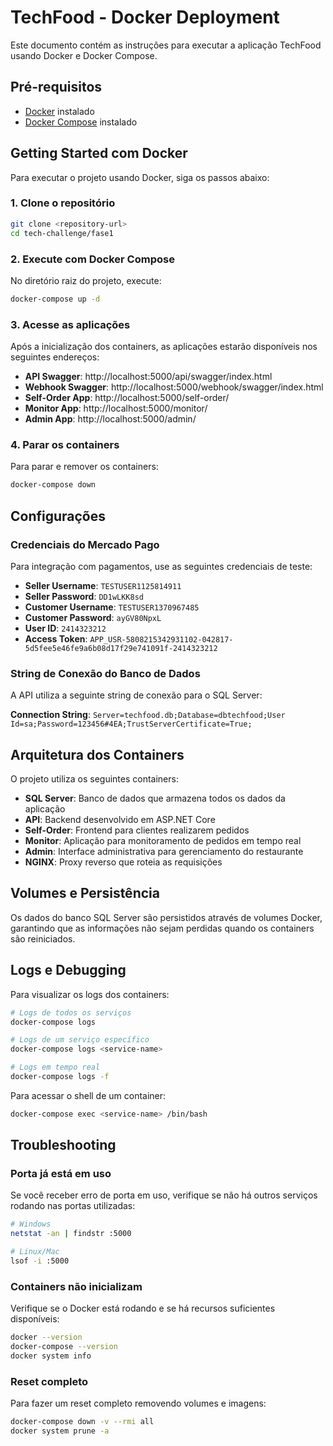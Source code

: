 # TechFood - Docker Deployment

Este documento contém as instruções para executar a aplicação TechFood usando Docker e Docker Compose.

## Pré-requisitos

- [Docker](https://docs.docker.com/get-docker/) instalado
- [Docker Compose](https://docs.docker.com/compose/install/) instalado

## Getting Started com Docker

Para executar o projeto usando Docker, siga os passos abaixo:

### 1. Clone o repositório

```bash
git clone <repository-url>
cd tech-challenge/fase1
```

### 2. Execute com Docker Compose

No diretório raiz do projeto, execute:

```bash
docker-compose up -d
```

### 3. Acesse as aplicações

Após a inicialização dos containers, as aplicações estarão disponíveis nos seguintes endereços:

- **API Swagger**: http://localhost:5000/api/swagger/index.html
- **Webhook Swagger**: http://localhost:5000/webhook/swagger/index.html
- **Self-Order App**: http://localhost:5000/self-order/
- **Monitor App**: http://localhost:5000/monitor/
- **Admin App**: http://localhost:5000/admin/

### 4. Parar os containers

Para parar e remover os containers:

```bash
docker-compose down
```

## Configurações

### Credenciais do Mercado Pago

Para integração com pagamentos, use as seguintes credenciais de teste:

- **Seller Username**: `TESTUSER1125814911`
- **Seller Password**: `DD1wLKK8sd`
- **Customer Username**: `TESTUSER1370967485`
- **Customer Password**: `ayGV80NpxL`
- **User ID**: `2414323212`
- **Access Token**: `APP_USR-5808215342931102-042817-5d5fee5e46fe9a6b08d17f29e741091f-2414323212`

### String de Conexão do Banco de Dados

A API utiliza a seguinte string de conexão para o SQL Server:

**Connection String**: `Server=techfood.db;Database=dbtechfood;User Id=sa;Password=123456#4EA;TrustServerCertificate=True;`

## Arquitetura dos Containers

O projeto utiliza os seguintes containers:

- **SQL Server**: Banco de dados que armazena todos os dados da aplicação
- **API**: Backend desenvolvido em ASP.NET Core
- **Self-Order**: Frontend para clientes realizarem pedidos
- **Monitor**: Aplicação para monitoramento de pedidos em tempo real
- **Admin**: Interface administrativa para gerenciamento do restaurante
- **NGINX**: Proxy reverso que roteia as requisições

## Volumes e Persistência

Os dados do banco SQL Server são persistidos através de volumes Docker, garantindo que as informações não sejam perdidas quando os containers são reiniciados.

## Logs e Debugging

Para visualizar os logs dos containers:

```bash
# Logs de todos os serviços
docker-compose logs

# Logs de um serviço específico
docker-compose logs <service-name>

# Logs em tempo real
docker-compose logs -f
```

Para acessar o shell de um container:

```bash
docker-compose exec <service-name> /bin/bash
```

## Troubleshooting

### Porta já está em uso

Se você receber erro de porta em uso, verifique se não há outros serviços rodando nas portas utilizadas:

```bash
# Windows
netstat -an | findstr :5000

# Linux/Mac
lsof -i :5000
```

### Containers não inicializam

Verifique se o Docker está rodando e se há recursos suficientes disponíveis:

```bash
docker --version
docker-compose --version
docker system info
```

### Reset completo

Para fazer um reset completo removendo volumes e imagens:

```bash
docker-compose down -v --rmi all
docker system prune -a
```
